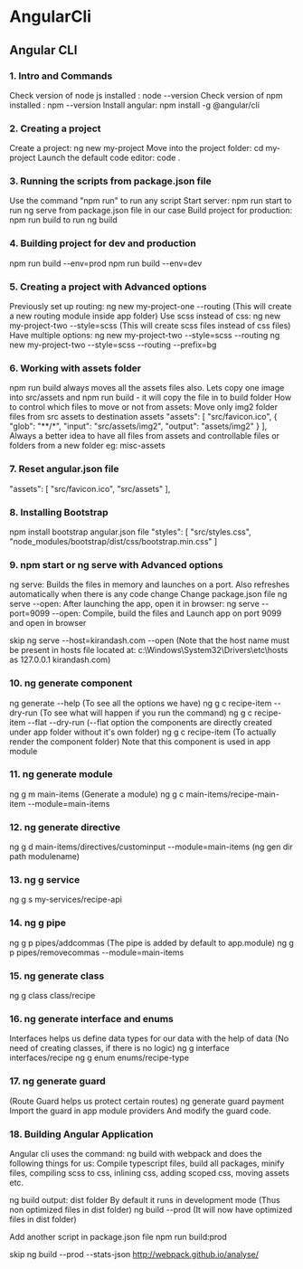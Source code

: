 # AngularCli

## Angular CLI

### 1. Intro and Commands 
Check version of node js installed : node --version
Check version of npm installed : npm --version
Install angular: npm install -g @angular/cli

### 2. Creating a project
Create a project: ng new my-project
Move into the project folder: cd my-project
Launch the default code editor: code . 

### 3. Running the scripts from package.json file
Use the command "npm run" to run any script
Start server: npm run start to run ng serve from package.json file in our case
Build project for production: npm run build to run ng build

### 4. Building project for dev and production
npm run build --env=prod
npm run build --env=dev

### 5. Creating a project with Advanced options
Previously set up routing: ng new my-project-one --routing (This will create a new routing module inside app folder)
Use scss instead of css: ng new my-project-two --style=scss (This will create scss files instead of css files)
Have multiple options: ng new my-project-two --style=scss --routing
ng new my-project-two --style=scss --routing --prefix=bg

### 6. Working with assets folder
npm run build always moves all the assets files also. Lets copy one image into src/assets and npm run build - it will copy the file in to build folder
How to control which files to move or not from assets: Move only img2 folder files from src assets to destination assets
"assets": [
    "src/favicon.ico",
    {
    "glob": "**/*",
    "input": "src/assets/img2",
    "output": "assets/img2"
    }
],
Always a better idea to have all files from assets and controllable files or folders from a new folder eg: misc-assets

### 7. Reset angular.json file
"assets": [
    "src/favicon.ico",
    "src/assets"
],

### 8. Installing Bootstrap
npm install bootstrap
angular.json file
"styles": [
    "src/styles.css",
    "node_modules/bootstrap/dist/css/bootstrap.min.css"
]

### 9. npm start or ng serve with Advanced options
ng serve: Builds the files in memory and launches on a port. Also refreshes automatically when there is any code change
Change package.json file
ng serve --open: After launching the app, open it in browser: 
ng serve --port=9099 --open: Compile, build the files and Launch app on port 9099 and open in browser

skip
ng serve --host=kirandash.com --open (Note that the host name must be present in hosts file located at: c:\Windows\System32\Drivers\etc\hosts as 127.0.0.1 kirandash.com)

### 10. ng generate component
ng generate --help (To see all the options we have)
ng g c recipe-item --dry-run (To see what will happen if you run the command)
ng g c recipe-item --flat --dry-run (--flat option the components are directly created under app folder without it's own folder)
ng g c recipe-item (To actually render the component folder) Note that this component is used in app module

### 11. ng generate module
ng g m main-items (Generate a module)
ng g c main-items/recipe-main-item --module=main-items

### 12. ng generate directive
ng g d main-items/directives/custominput --module=main-items (ng gen dir path modulename)

### 13. ng g service
ng g s my-services/recipe-api

### 14. ng g pipe
ng g p pipes/addcommas (The pipe is added by default to app.module)
ng g p pipes/removecommas --module=main-items

### 15. ng generate class
ng g class class/recipe

### 16. ng generate interface and enums
Interfaces helps us define data types for our data with the help of data (No need of creating classes, if there is no logic)
ng g interface interfaces/recipe
ng g enum enums/recipe-type

### 17. ng generate guard
(Route Guard helps us protect certain routes)
ng generate guard payment
Import the guard in app module providers
And modify the guard code.

### 18. Building Angular Application
Angular cli uses the command: ng build with webpack and does the following things for us: 
Compile typescript files,
build all packages,
minify files,
compiling scss to css,
inlining css,
adding scoped css,
moving assets etc.

ng build
output: dist folder
By default it runs in development mode (Thus non optimized files in dist folder)
ng build --prod (It will now have optimized files in dist folder)

Add another script in package.json file
npm run build:prod

skip
ng build --prod --stats-json
http://webpack.github.io/analyse/